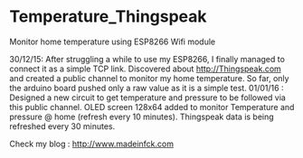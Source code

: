 # Temperature_Thingspeak
Monitor home temperature using ESP8266 Wifi module

30/12/15:
After struggling a while to use my ESP8266, I finally managed to connect it as a simple TCP link.
Discovered about http://Thingspeak.com and created a public channel to monitor my home temperature.
So far, only the arduino board pushed only a raw value as it is a simple test.
01/01/16 :
Designed a new circuit to get temperature and pressure to be followed via this public channel.
OLED screen 128x64 added to monitor Temperature and pressure @ home (refresh every 10 minutes).
Thingspeak data is being refreshed every 30 minutes.

Check my blog : http://www.madeinfck.com
